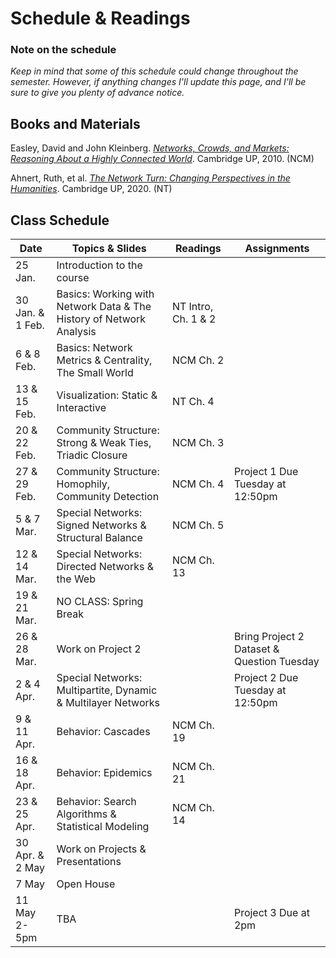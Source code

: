 # Schedule & Readings

### Note on the schedule

*Keep in mind that some of this schedule could change throughout the semester. However, if anything changes I'll update this page, and I'll be sure to give you plenty of advance notice.*

## Books and Materials

Easley, David and John Kleinberg. [*Networks, Crowds, and Markets: Reasoning About a Highly Connected World*](https://www.cs.cornell.edu/home/kleinber/networks-book/networks-book.pdf). Cambridge UP, 2010. (NCM)

Ahnert, Ruth, et al. [*The Network Turn: Changing Perspectives in the Humanities*](https://doi.org/10.1017/9781108866804). Cambridge UP, 2020. (NT)

## Class Schedule

Date|Topics & Slides|Readings|Assignments
--|---|---|---
25 Jan.|Introduction to the course|
30 Jan. & 1 Feb.|Basics: Working with Network Data & The History of Network Analysis|NT Intro, Ch. 1 & 2
6 & 8 Feb.|Basics: Network Metrics & Centrality, The Small World|NCM Ch. 2
13 & 15 Feb.|Visualization: Static & Interactive|NT Ch. 4
20 & 22 Feb.|Community Structure: Strong & Weak Ties, Triadic Closure|NCM Ch. 3
27 & 29 Feb.|Community Structure: Homophily, Community Detection|NCM Ch. 4|Project 1 Due Tuesday at 12:50pm
5 & 7 Mar.|Special Networks: Signed Networks & Structural Balance|NCM Ch. 5
12 & 14 Mar.|Special Networks:  Directed Networks & the Web|NCM Ch. 13
19 & 21 Mar.|NO CLASS: Spring Break
26 & 28 Mar.|Work on Project 2||Bring Project 2 Dataset & Question Tuesday
2 & 4 Apr.|Special Networks: Multipartite, Dynamic & Multilayer Networks||Project 2 Due Tuesday at 12:50pm
9 & 11 Apr.|Behavior: Cascades|NCM Ch. 19
16 & 18 Apr.|Behavior: Epidemics|NCM Ch. 21
23 & 25 Apr.|Behavior: Search Algorithms & Statistical Modeling|NCM Ch. 14
30 Apr. & 2 May|Work on Projects & Presentations|
7 May|Open House||
11 May 2-5pm|TBA||Project 3 Due at 2pm